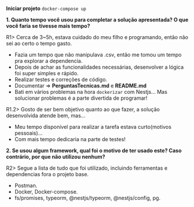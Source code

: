 **Iniciar projeto**
`docker-compose up`

**1. Quanto tempo você usou para completar a solução apresentada? O que você faria se tivesse mais tempo?**

R1> Cerca de 3~5h, estava cuidado do meu filho e programando, então não sei ao certo o tempo gasto.
- Fazia um tempo que não manipulava .csv, então me tomou um tempo pra explorar a dependencia.
- Depois de achar as funcionalidades necessárias, desenvolver a lógica foi super simples e rápido.
- Realizar testes e correções de código.
- Documentar => **PerguntasTecnicas.md** e **README.md**
- Bati em vários problemas na hora `dockerizar` com Nestjs... Mas solucionar problemas é a parte divertida de programar!

R1.2> Gosto de ser bem objetivo quanto ao que fazer, a solução desenvolvida atende bem, mas...
- Meu tempo disponível para realizar a tarefa estava curto(motivos pessoais)...
- Com mais tempo dedicaria na parte de testes!

**2. Se usou algum framework, qual foi o motivo de ter usado este? Caso contrário, por que não utilizou nenhum?**

R2> Segue a lista de tudo que foi utilizado, incluindo ferramentas e dependencias fora o projeto base.
- Postman.
- Docker, Docker-compose.
- fs/promises, typeorm, @nestjs/typeorm, @nestjs/config, pg.